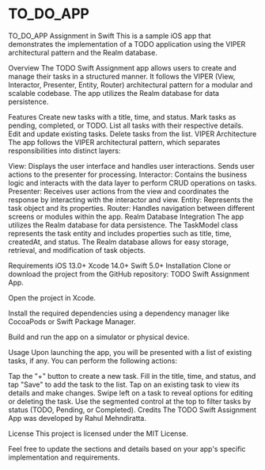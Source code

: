 # TO_DO_APP






TO_DO_APP Assignment in Swift
This is a sample iOS app that demonstrates the implementation of a TODO application using the VIPER architectural pattern and the Realm database.

Overview
The TODO Swift Assignment app allows users to create and manage their tasks in a structured manner. It follows the VIPER (View, Interactor, Presenter, Entity, Router) architectural pattern for a modular and scalable codebase. The app utilizes the Realm database for data persistence.

Features
Create new tasks with a title, time, and status.
Mark tasks as pending, completed, or TODO.
List all tasks with their respective details.
Edit and update existing tasks.
Delete tasks from the list.
VIPER Architecture
The app follows the VIPER architectural pattern, which separates responsibilities into distinct layers:

View: Displays the user interface and handles user interactions. Sends user actions to the presenter for processing.
Interactor: Contains the business logic and interacts with the data layer to perform CRUD operations on tasks.
Presenter: Receives user actions from the view and coordinates the response by interacting with the interactor and view.
Entity: Represents the task object and its properties.
Router: Handles navigation between different screens or modules within the app.
Realm Database Integration
The app utilizes the Realm database for data persistence. The TaskModel class represents the task entity and includes properties such as title, time, createdAt, and status. The Realm database allows for easy storage, retrieval, and modification of task objects.



Requirements
iOS 13.0+
Xcode 14.0+
Swift 5.0+
Installation
Clone or download the project from the GitHub repository: TODO Swift Assignment App.

Open the project in Xcode.

Install the required dependencies using a dependency manager like CocoaPods or Swift Package Manager.

Build and run the app on a simulator or physical device.

Usage
Upon launching the app, you will be presented with a list of existing tasks, if any. You can perform the following actions:

Tap the "+" button to create a new task. Fill in the title, time, and status, and tap "Save" to add the task to the list.
Tap on an existing task to view its details and make changes.
Swipe left on a task to reveal options for editing or deleting the task.
Use the segmented control at the top to filter tasks by status (TODO, Pending, or Completed).
Credits
The TODO Swift Assignment App was developed by Rahul Mehndiratta.

License
This project is licensed under the MIT License.

Feel free to update the sections and details based on your app's specific implementation and requirements.
